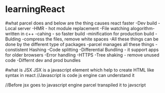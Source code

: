 # learningReact

#what parcel does and below are the thing causes react faster
-Dev build
-Local server
-HMR - hot module replacement
-File watching alogorithm- written in c++
-cahing - so faster build
-minification for production build
-Bulding
-compress the files, remove white spaces
-All these things can be done by the different type of packages
-parcel manages all these things
-constistent Hashing
-Code splitting
-Differential Bundling - it support apps for older browsers
-Error handling
-HTTPS
-Tree shaking - remove unused code
-Differnt dev and prod bundles

#what is JSX
JSX is a javascript element which help to create HTML like syntax in react
//Javascript is code js engine can understand it

//Before jsx goes to javascript engine parcel transpiled it to javscript

